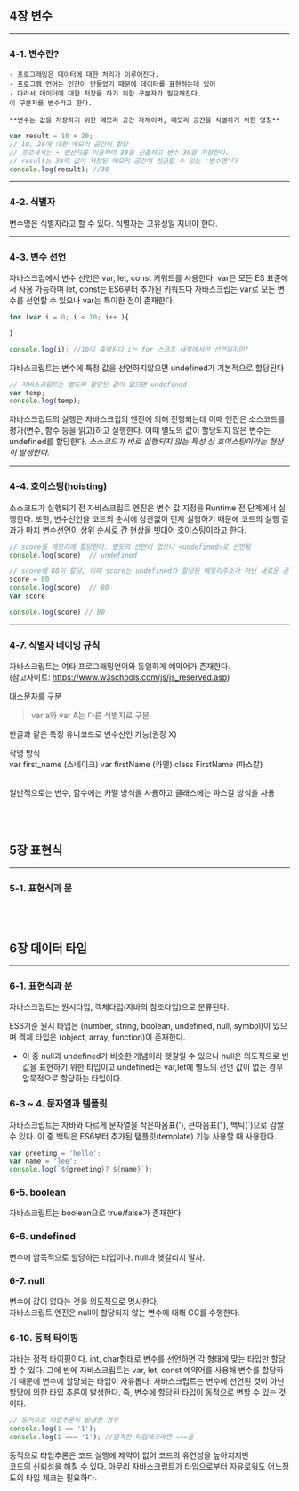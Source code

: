 ## 4장 변수
---
### 4-1. 변수란?
    - 프로그래밍은 데이터에 대한 처리가 이루어진다.
    - 프로그램 언어는 인간이 만들었기 때문에 데이터를 표현하는데 있어 
    - 따라서 데이터에 대한 저장을 하기 위한 구분자가 필요해진다.
    이 구분자를 변수라고 한다.

    **변수는 값을 저장하기 위한 메모리 공간 자체이며, 메모리 공간을 식별하기 위한 명칭**

```js
var result = 10 + 20; 
// 10, 20에 대한 메모리 공간이 할당
// 프로세서는 + 연산자를 이용하여 30을 산출하고 변수 30을 저장한다.
// result는 30의 값이 저장된 메모리 공간에 접근할 수 있는 '변수명'다
console.log(result); //30
```

---
### 4-2. 식별자
변수명은 식별자라고 할 수 있다. 식별자는 고유성일 지녀야 한다.

---
### 4-3. 변수 선언
자바스크립에서 변수 선언은 var, let, const 키워드를 사용한다.
var은 모든 ES 표준에서 사용 가능하며 let, const는 ES6부터 추가된 키워드다
자바스크립는 var로 모든 변수를 선언할 수 있으나 var는 특이한 점이 존재한다.

```js
for (var i = 0; i < 10; i++ ){

}

console.log(i); //10이 출력된다 i는 for 스코프 내부에서만 선언되지만?
```

자바스크립트는 변수에 특정 값을 선언하지않으면 undefined가 기본적으로 할당된다 

```js
// 자바스크립트는 별도의 할당된 값이 없으면 undefined
var temp;
console.log(temp);
```

자바스크립트의 실행은 자바스크립의 엔진에 의해 진행되는데
이때 엔진은 소스코드를 평가(변수, 함수 등을 읽고)하고 실행한다.
이때 별도의 값이 할당되지 않은 변수는 undefined를 할당한다.
*소스코드가 바로 실행되지 않는 특성 상 호이스팅이라는 현상이 발생한다.*

---
### 4-4. 호이스팅(hoisting)
소스코드가 실행되기 전 자바스크립트 엔진은 변수 값 지정을 Runtime 전 단계에서 실행한다. 또한, 변수선언을 코드의 순서에 상관없이 먼저 실행하기 때문에 코드의 실행 결과가 마치 변수선언이 상위 순서로 간 현상을 빗대어 호이스팅이라고 한다.

```js
// score를 메모리에 할당한다. 별도의 선언이 없으니 <undefined>로 선언됨
console.log(score)  // undefined

// score에 80이 할당, 이때 score는 undefined가 할당된 메모리주소가 아닌 새로운 공간에 할당한다.
score = 80
console.log(score)  // 80
var score

console.log(score) // 80
```
---
### 4-7. 식별자 네이밍 규칙
자바스크립트는 여타 프로그래밍언어와 동일하게 예약어가 존재한다.<br>
(참고사이트: https://www.w3schools.com/js/js_reserved.asp)

대소문자를 구분<br>
> var a와 var A는 다른 식별자로 구분

한글과 같은 특정 유니코드로 변수선언 가능(권장 X)<br>

작명 방식<br>
var first_name (스네이크)
var firstName (카멜)
class FirstName (파스칼)

<br>
일반적으로는 변수, 함수에는 카멜 방식을 사용하고 클래스에는 파스칼 방식을 사용

<br><br>

## 5장 표현식
---
### 5-1. 표현식과 문


<br><br>

## 6장 데이터 타입
---
### 6-1. 표현식과 문
자바스크립트는 원시타입, 객체타입(자바의 참조타입)으로 분류된다.

ES6기준 원시 타입은 (number, string, boolean, undefined, null, symbol)이 있으며 겍체 타입은 (object, array, function)이 존재한다.

* 이 중 null과 undefined가 비슷한 개념이라 헷갈릴 수 있으나
null은 의도적으로 빈값을 표현하기 위한 타입이고 undefined는 var,let에 별도의 선언 값이 없는 경우 암묵적으로 할당하는 타입이다.

### 6-3 ~ 4. 문자열과 템플릿
자바스크립트는 자바와 다르게 문자열을 작은따옴표('), 큰따옴표("), 백틱(`)으로 감쌀 수 있다. 이 중 백틱은 ES6부터 추가된 탬플릿(template) 기능 사용할 때 사용한다.<br>
```js
var greeting = 'hello';
var name = 'lee';
console.log(`${greeting}? ${name}`);
```

### 6-5. boolean
자바스크립트는 boolean으로 true/false가 존재한다.<br>


### 6-6. undefined
변수에 암묵적으로 할당하는 타입이다. null과 헷갈리지 말자.

### 6-7. null
변수에 값이 없다는 것을 의도적으로 명시한다.<br>
자바스크립트 엔진은 null이 할당되지 않는 변수에 대해 GC를 수행한다.<br>

### 6-10. 동적 타이핑
자바는 정적 타이핑이다. int, char형태로 변수를 선언하면 각 형태에 맞는 타입만 할당할 수 있다. 그에 반에 자바스크립트는 var, let, const 예약어를 사용해
변수를 할당하기 때문에 변수에 할당되는 타입이 자유롭다. 자바스크립트는 변수에 선언된 것이 아닌 할당에 의한 타입 추론이 발생한다. 즉, 변수에 할당된 타입이 동적으로 변할 수 있는 것이다.<br>
```js
// 동적으로 타입추론이 발생한 경우
console.log(1 == '1'); 
console.log(1 === '1'); //엄격한 타입체크라면 ===을
```
동적으로 타입추론은 코드 실행에 제약이 없어 코드의 유연성을 높아지지만<br>
코드의 신뢰성을 해칠 수 있다. 아무리 자바스크립트가 타입으로부터 자유로워도 어느정도의 타입 체크는 필요하다.


